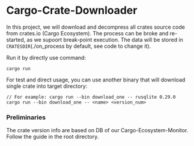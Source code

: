 # Cargo-Crate-Downloader

In this project, we will download and decompress all crates source code from crates.io (Cargo Ecosystem). The process can be broke and re-started, as we supoort break-point execution. The data will be stored in `CRATESDIR`(./on_process by default, see code to change it). 

Run it by directly use command:
```Shell
cargo run
```

For test and direct usage, you can use another binary that will download single crate into target directory:
```Shell
// For example: cargo run --bin download_one -- rusqlite 0.29.0
cargo run --bin download_one -- <name> <version_num>
```



### Preliminaries

The crate version info are based on DB of our Cargo-Ecosystem-Monitor. Follow the guide in the root directory.